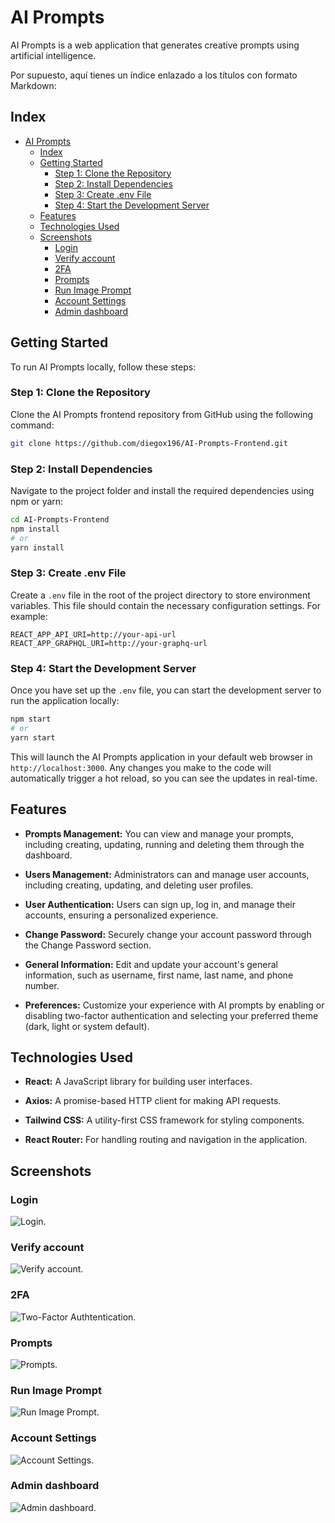 # AI Prompts

AI Prompts is a web application that generates creative prompts using artificial intelligence.

Por supuesto, aquí tienes un índice enlazado a los títulos con formato Markdown:

## Index

- [AI Prompts](#ai-prompts)
  - [Index](#index)
  - [Getting Started](#getting-started)
    - [Step 1: Clone the Repository](#step-1-clone-the-repository)
    - [Step 2: Install Dependencies](#step-2-install-dependencies)
    - [Step 3: Create .env File](#step-3-create-env-file)
    - [Step 4: Start the Development Server](#step-4-start-the-development-server)
  - [Features](#features)
  - [Technologies Used](#technologies-used)
  - [Screenshots](#screenshots)
    - [Login](#login)
    - [Verify account](#verify-account)
    - [2FA](#2fa)
    - [Prompts](#prompts)
    - [Run Image Prompt](#run-image-prompt)
    - [Account Settings](#account-settings)
    - [Admin dashboard](#admin-dashboard)

## Getting Started

To run AI Prompts locally, follow these steps:

### Step 1: Clone the Repository

Clone the AI Prompts frontend repository from GitHub using the following command:

```bash
git clone https://github.com/diegox196/AI-Prompts-Frontend.git
```

### Step 2: Install Dependencies

Navigate to the project folder and install the required dependencies using npm or yarn:

```bash
cd AI-Prompts-Frontend
npm install
# or
yarn install
```

### Step 3: Create .env File

Create a `.env` file in the root of the project directory to store environment variables. This file should contain the necessary configuration settings. For example:

```plaintext
REACT_APP_API_URI=http://your-api-url
REACT_APP_GRAPHQL_URI=http://your-graphq-url
```

### Step 4: Start the Development Server

Once you have set up the `.env` file, you can start the development server to run the application locally:

```bash
npm start
# or
yarn start
```

This will launch the AI Prompts application in your default web browser in `http://localhost:3000`. Any changes you make to the code will automatically trigger a hot reload, so you can see the updates in real-time.

## Features

- **Prompts Management:** You can view and manage your prompts, including creating, updating, running and deleting them through the dashboard.

- **Users Management:** Administrators can and manage user accounts, including creating, updating, and deleting user profiles.

- **User Authentication:** Users can sign up, log in, and manage their accounts, ensuring a personalized experience.

- **Change Password:** Securely change your account password through the Change Password section.

- **General Information:** Edit and update your account's general information, such as username, first name, last name, and phone number.

- **Preferences:** Customize your experience with AI prompts by enabling or disabling two-factor authentication and selecting your preferred theme (dark, light or system default).


## Technologies Used

- **React:** A JavaScript library for building user interfaces.

- **Axios:** A promise-based HTTP client for making API requests.
 
- **Tailwind CSS:** A utility-first CSS framework for styling components.
 
- **React Router:** For handling routing and navigation in the application.


## Screenshots

### Login
![Login.](./screenshots/login.png )

### Verify account
![Verify account.](./screenshots/verify_account.png)

### 2FA
![Two-Factor Authtentication.](./screenshots/2fa.png)

### Prompts
![Prompts.](./screenshots/prompts.png)

### Run Image Prompt
![Run Image Prompt.](./screenshots/run_image_prompt.png)

### Account Settings
![Account Settings.](./screenshots/account_settings.png)

### Admin dashboard 
![Admin dashboard.](./screenshots/users.png)

